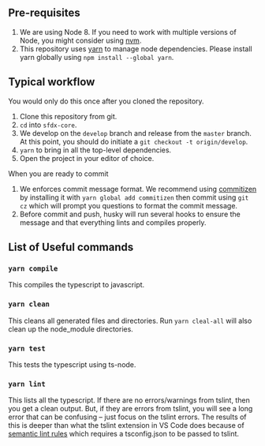 ## Pre-requisites

1.  We are using Node 8. If you need to work with multiple versions of Node, you
    might consider using [nvm](https://github.com/creationix/nvm).
1.  This repository uses [yarn](https://yarnpkg.com/) to manage node dependencies. Please install yarn globally using `npm install --global yarn`.

## Typical workflow

You would only do this once after you cloned the repository.

1.  Clone this repository from git.
1.  `cd` into `sfdx-core`.
1.  We develop on the `develop` branch and release from the `master` branch. At
    this point, you should do initiate a `git checkout -t origin/develop`.
1.  `yarn` to bring in all the top-level dependencies.
1.  Open the project in your editor of choice.

When you are ready to commit

1.  We enforces commit message format. We recommend using [commitizen](https://github.com/commitizen/cz-cli) by installing it with `yarn global add commitizen` then commit using `git cz` which will prompt you questions to format the commit message.
1.  Before commit and push, husky will run several hooks to ensure the message and that everything lints and compiles properly.

## List of Useful commands

### `yarn compile`

This compiles the typescript to javascript.

### `yarn clean`

This cleans all generated files and directories. Run `yarn cleal-all` will also clean up the node_module directories.

### `yarn test`

This tests the typescript using ts-node.

### `yarn lint`

This lists all the typescript. If there are no errors/warnings
from tslint, then you get a clean output. But, if they are errors from tslint,
you will see a long error that can be confusing – just focus on the tslint
errors. The results of this is deeper than what the tslint extension in VS Code
does because of [semantic lint
rules](https://palantir.github.io/tslint/usage/type-checking/) which requires a
tsconfig.json to be passed to tslint.
